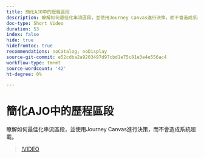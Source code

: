 ```yaml
---
title: 簡化AJO中的歷程區段
description: 瞭解如何最佳化串流區段，並使用Journey Canvas進行決策，而不會造成系統超載。
doc-type: Short Video
duration: 53
index: false
hide: true
hidefromtoc: true
recommendations: noCatalog, noDisplay
source-git-commit: e52cdba2a9203497d97cbd1e75c81e3e4e556ac4
workflow-type: tm+mt
source-wordcount: '42'
ht-degree: 0%

---
```



# 簡化AJO中的歷程區段

瞭解如何最佳化串流區段，並使用Journey Canvas進行決策，而不會造成系統超載。

<!-- 62_S522_3442522_52_streamlining-journey-segments-in-ajo -->
>[!VIDEO](https://video.tv.adobe.com/v/3460464/?learn=on&enablevpops=true&captions=chi_hant)
